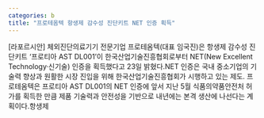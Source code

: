 ```yaml
---
categories: b
title: "프로테옴텍 항생제 감수성 진단키트 NET 인증 획득"
---
```

[라포르시안] 체외진단의료기기 전문기업 프로테옴텍(대표 임국진)은 항생제 감수성 진단키트 ‘프로티아 AST DL001’이 한국산업기술진흥협회로부터 NET(New Excellent Technology·신기술) 인증을 획득했다고 23일 밝혔다.NET 인증은 국내 중소기업의 기술력 향상과 원활한 시장 진입을 위해 한국산업기술진흥협회가 시행하고 있는 제도. 프로테옴텍은 프로티아 AST DL001의 NET 인증에 앞서 지난 5월 식품의약품안전처 허가를 획득한 만큼 제품 기술력과 안전성을 기반으로 내년에는 본격 생산에 나선다는 계획이다.항생제